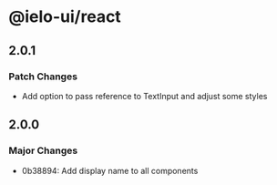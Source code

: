 # @ielo-ui/react

## 2.0.1

### Patch Changes

- Add option to pass reference to TextInput and adjust some styles

## 2.0.0

### Major Changes

- 0b38894: Add display name to all components
